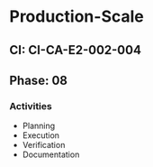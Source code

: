 # Production-Scale

## CI: CI-CA-E2-002-004
## Phase: 08

### Activities
- Planning
- Execution
- Verification
- Documentation
